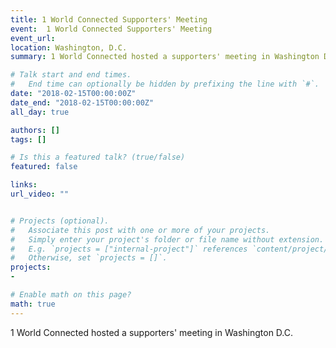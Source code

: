 ```yaml
---
title: 1 World Connected Supporters' Meeting
event:  1 World Connected Supporters' Meeting
event_url: 
location: Washington, D.C.
summary: 1 World Connected hosted a supporters' meeting in Washington D.C. 

# Talk start and end times.
#   End time can optionally be hidden by prefixing the line with `#`.
date: "2018-02-15T00:00:00Z"
date_end: "2018-02-15T00:00:00Z"
all_day: true

authors: []
tags: []

# Is this a featured talk? (true/false)
featured: false

links:
url_video: ""


# Projects (optional).
#   Associate this post with one or more of your projects.
#   Simply enter your project's folder or file name without extension.
#   E.g. `projects = ["internal-project"]` references `content/project/deep-learning/index.md`.
#   Otherwise, set `projects = []`.
projects:
- 

# Enable math on this page?
math: true
---
```


1 World Connected hosted a supporters' meeting in Washington D.C. 


